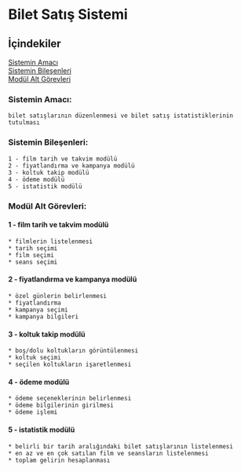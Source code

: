 # Bilet Satış Sistemi

## İçindekiler
[Sistemin Amacı](#sistemin-amac%C4%B1)  
[Sistemin Bileşenleri](#sistemin-bile%C5%9Fenleri)  
[Modül Alt Görevleri](#mod%C3%BCl-alt-g%C3%B6revleri)

### Sistemin Amacı: 
 
    bilet satışlarının düzenlenmesi ve bilet satış istatistiklerinin tutulması

### Sistemin Bileşenleri:
    1 - film tarih ve takvim modülü  
    2 - fiyatlandırma ve kampanya modülü  
    3 - koltuk takip modülü  
    4 - ödeme modülü  
    5 - istatistik modülü  

### Modül Alt Görevleri:

#### 1 - film tarih ve takvim modülü
    * filmlerin listelenmesi
    * tarih seçimi
    * film seçimi
    * seans seçimi

#### 2 - fiyatlandırma ve kampanya modülü
    * özel günlerin belirlenmesi
    * fiyatlandırma
    * kampanya seçimi
    * kampanya bilgileri

#### 3 - koltuk takip modülü
    * boş/dolu koltukların görüntülenmesi
    * koltuk seçimi
    * seçilen koltukların işaretlenmesi

#### 4 - ödeme modülü
    * ödeme seçeneklerinin belirlenmesi
    * ödeme bilgilerinin girilmesi
    * ödeme işlemi

#### 5 - istatistik modülü
    * belirli bir tarih aralığındaki bilet satışlarının listelenmesi
    * en az ve en çok satılan film ve seansların listelenmesi
    * toplam gelirin hesaplanması
